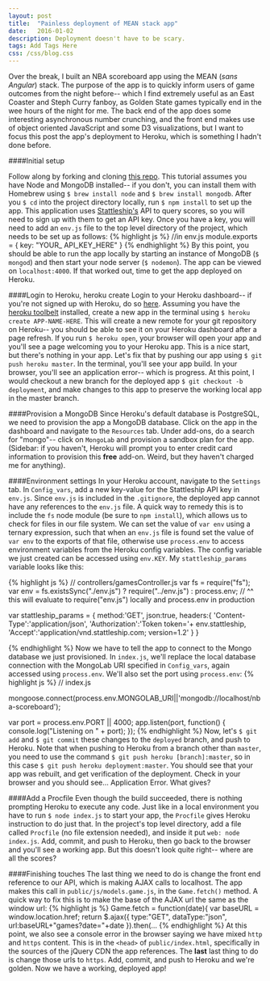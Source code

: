 ```yaml
---
layout: post
title:  "Painless deployment of MEAN stack app"
date:   2016-01-02
description: Deployment doesn't have to be scary.
tags: Add Tags Here
css: /css/blog.css
---
```


Over the break, I built an NBA scoreboard app using the MEAN (*sans Angular*) stack. The purpose of the app is to quickly inform users of game outcomes from the night before-- which I find extremely useful as an East Coaster and Steph Curry fanboy, as Golden State games typically end in the wee hours of the night for me. The back end of the app does some interesting asynchronous number crunching, and the front end makes use of object oriented JavaScript and some D3 visualizations, but I want to focus this post the app's deployment to Heroku, which is something I hadn't done before.

####Initial setup

Follow along by forking and cloning [this repo](https://github.com/cpgruber/nba-score-app). This tutorial assumes you have Node and MongoDB installed-- if you don't, you can install them with Homebrew using `$ brew install node` and `$ brew install mongodb`. After you `$ cd` into the project directory locally, run `$ npm install` to set up the app. This application uses [Stattleship's](https://stattleship.com) API to query scores, so you will need to sign up with them to get an API key. Once you have a key, you will need to add an `env.js` file to the top level directory of the project, which needs to be set up as follows:
{% highlight js %}
//in env.js
module.exports = {
  key: "YOUR_ API_KEY_HERE"
}
{% endhighlight %}
By this point, you should be able to run the app locally by starting an instance of MongoDB (`$ mongod`) and then start your node server (`$ nodemon`). The app can be viewed on `localhost:4000`. If that worked out, time to get the app deployed on Heroku.

####Login to Heroku, heroku create
Login to your Heroku dashboard-- if you're not signed up with Heroku, do so [here](http://www.heroku.com). Assuming you have the [heroku toolbelt](https://toolbelt.heroku.com/) installed, create a new app in the terminal using `$ heroku create APP-NAME-HERE`. This will create a new remote for your git repository on Heroku-- you should be able to see it on your Heroku dashboard after a page refresh. If you run `$ heroku open`, your browser will open your app and you'll see a page welcoming you to your Heroku app. This is a nice start, but there's nothing in your app. Let's fix that by pushing our app using `$ git push heroku master`. In the terminal, you'll see your app build. In your browser, you'll see an application error-- which is progress. At this point, I would checkout a new branch for the deployed app `$ git checkout -b deployment`, and make changes to this app to preserve the working local app in the master branch.

####Provision a MongoDB
Since Heroku's default database is PostgreSQL, we need to provision the app a MongoDB database. Click on the app in the dashboard and navigate to the `Resources` tab. Under add-ons, do a search for "mongo"-- click on `MongoLab` and provision a sandbox plan for the app. (Sidebar: if you haven't, Heroku will prompt you to enter credit card information to provision this **free** add-on. Weird, but they haven't charged me for anything).

####Environment settings
In your Heroku account, navigate to the `Settings` tab. In `Config_vars`, add a new key-value for the Stattleship API key in `env.js`. Since `env.js` is included in the `.gitignore`, the deployed app cannot have any references to the `env.js` file. A quick way to remedy this is to include the `fs` node module (be sure to `npm install`), which allows us to check for files in our file system. We can set the value of `var env` using a ternary expression, such that when an `env.js` file is found set the value of `var env` to the exports of that file, otherwise use `process.env` to access environment variables from the Heroku config variables. The config variable we just created can be accessed using `env.KEY`. My `stattleship_params` variable looks like this:

{% highlight js %}
// controllers/gamesController.js
var fs = require("fs");
var env = fs.existsSync("./env.js") ? require("../env.js") : process.env;
// ^^ this will evaluate to require("env.js") locally and process.env in production

var stattleship_params = {
  method:'GET',
  json:true,
  headers:{
    'Content-Type':'application/json',
    'Authorization':'Token token='+ env.stattleship,
    'Accept':'application/vnd.stattleship.com; version=1.2'
  }
}

{% endhighlight %}
Now we have to tell the app to connect to the Mongo database we just provisioned. In `index.js`, we'll replace the local database connection with the MongoLab URI specified in `Config_vars`, again accessed using `process.env`. We'll also set the port using `process.env`:
{% highlight js %}
// index.js

mongoose.connect(process.env.MONGOLAB_URI||'mongodb://localhost/nba-scoreboard');

var port = process.env.PORT || 4000;
app.listen(port, function() {
  console.log("Listening on " + port);
});
{% endhighlight %}
Now, let's `$ git add` and `$ git commit` these changes to the `deployed` branch, and push to Heroku. Note that when pushing to Heroku from a branch other than `master`, you need to use the command `$ git push heroku [branch]:master`, so in this case `$ git push heroku deployment:master`. You should see that your app was rebuilt, and get verification of the deployment. Check in your browser and you should see... Application Error. What gives?

####Add a Procfile
Even though the build succeeded, there is nothing prompting Heroku to execute any code. Just like in a local environment you have to run `$ node index.js` to start your app, the `Procfile` gives Heroku instruction to do just that. In the project's top level directory, add a file called `Procfile` (no file extension needed), and inside it put `web: node index.js`. Add, commit, and push to Heroku, then go back to the browser and you'll see a working app. But this doesn't look quite right-- where are all the scores?

####Finishing touches
The last thing we need to do is change the front end reference to our API, which is making AJAX calls to localhost. The app makes this call in `public/js/models.game.js`, in the `Game.fetch()` method. A quick way to fix this is to make the base of the AJAX url the same as the window url:
{% highlight js %}
Game.fetch = function(date){
  var baseURL = window.location.href;
  return $.ajax({
    type:"GET",
    dataType:"json",
    url:baseURL+"games?date="+date
  }).then(...
{% endhighlight %}
At this point, we also see a console error in the browser saying we have mixed `http` and `https` content. This is in the `<head>` of `public/index.html`, specifically in the sources of the jQuery CDN the app references. The **last** last thing to do is change those urls to `https`. Add, commit, and push to Heroku and we're golden. Now we have a working, deployed app!
